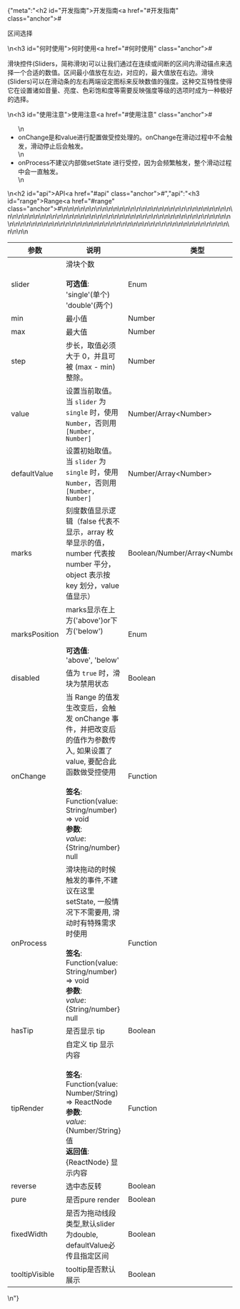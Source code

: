 {"meta":"<h2 id=\"&#x5F00;&#x53D1;&#x6307;&#x5357;\">&#x5F00;&#x53D1;&#x6307;&#x5357;<a href=\"#&#x5F00;&#x53D1;&#x6307;&#x5357;\" class=\"anchor\">#</a></h2><p>&#x533A;&#x95F4;&#x9009;&#x62E9;</p>\n<h3 id=\"&#x4F55;&#x65F6;&#x4F7F;&#x7528;\">&#x4F55;&#x65F6;&#x4F7F;&#x7528;<a href=\"#&#x4F55;&#x65F6;&#x4F7F;&#x7528;\" class=\"anchor\">#</a></h3><p>&#x6ED1;&#x5757;&#x63A7;&#x4EF6;(Sliders&#xFF0C;&#x7B80;&#x79F0;&#x6ED1;&#x5757;)&#x53EF;&#x4EE5;&#x8BA9;&#x6211;&#x4EEC;&#x901A;&#x8FC7;&#x5728;&#x8FDE;&#x7EED;&#x6216;&#x95F4;&#x65AD;&#x7684;&#x533A;&#x95F4;&#x5185;&#x6ED1;&#x52A8;&#x951A;&#x70B9;&#x6765;&#x9009;&#x62E9;&#x4E00;&#x4E2A;&#x5408;&#x9002;&#x7684;&#x6570;&#x503C;&#x3002;&#x533A;&#x95F4;&#x6700;&#x5C0F;&#x503C;&#x653E;&#x5728;&#x5DE6;&#x8FB9;&#xFF0C;&#x5BF9;&#x5E94;&#x7684;&#xFF0C;&#x6700;&#x5927;&#x503C;&#x653E;&#x5728;&#x53F3;&#x8FB9;&#x3002;&#x6ED1;&#x5757;(Sliders)&#x53EF;&#x4EE5;&#x5728;&#x6ED1;&#x52A8;&#x6761;&#x7684;&#x5DE6;&#x53F3;&#x4E24;&#x7AEF;&#x8BBE;&#x5B9A;&#x56FE;&#x6807;&#x6765;&#x53CD;&#x6620;&#x6570;&#x503C;&#x7684;&#x5F3A;&#x5EA6;&#x3002;&#x8FD9;&#x79CD;&#x4EA4;&#x4E92;&#x7279;&#x6027;&#x4F7F;&#x5F97;&#x5B83;&#x5728;&#x8BBE;&#x7F6E;&#x8BF8;&#x5982;&#x97F3;&#x91CF;&#x3001;&#x4EAE;&#x5EA6;&#x3001;&#x8272;&#x5F69;&#x9971;&#x548C;&#x5EA6;&#x7B49;&#x9700;&#x8981;&#x53CD;&#x6620;&#x5F3A;&#x5EA6;&#x7B49;&#x7EA7;&#x7684;&#x9009;&#x9879;&#x65F6;&#x6210;&#x4E3A;&#x4E00;&#x79CD;&#x6781;&#x597D;&#x7684;&#x9009;&#x62E9;&#x3002;</p>\n<h3 id=\"&#x4F7F;&#x7528;&#x6CE8;&#x610F;\">&#x4F7F;&#x7528;&#x6CE8;&#x610F;<a href=\"#&#x4F7F;&#x7528;&#x6CE8;&#x610F;\" class=\"anchor\">#</a></h3><ul>\n<li>onChange&#x662F;&#x548C;value&#x8FDB;&#x884C;&#x914D;&#x7F6E;&#x505A;&#x53D7;&#x63A7;&#x5904;&#x7406;&#x7684;&#x3002;onChange&#x5728;&#x6ED1;&#x52A8;&#x8FC7;&#x7A0B;&#x4E2D;&#x4E0D;&#x4F1A;&#x89E6;&#x53D1;&#xFF0C;&#x6ED1;&#x52A8;&#x505C;&#x6B62;&#x540E;&#x4F1A;&#x89E6;&#x53D1;&#x3002;</li>\n<li>onProcess&#x4E0D;&#x5EFA;&#x8BAE;&#x5185;&#x90E8;&#x505A;setState &#x8FDB;&#x884C;&#x53D7;&#x63A7;&#xFF0C;&#x56E0;&#x4E3A;&#x4F1A;&#x9891;&#x7E41;&#x89E6;&#x53D1;&#xFF0C;&#x6574;&#x4E2A;&#x6ED1;&#x52A8;&#x8FC7;&#x7A0B;&#x4E2D;&#x4F1A;&#x4E00;&#x76F4;&#x89E6;&#x53D1;&#x3002;</li>\n</ul>\n<h2 id=\"api\">API<a href=\"#api\" class=\"anchor\">#</a></h2>","api":"<h3 id=\"range\">Range<a href=\"#range\" class=\"anchor\">#</a></h3><table>\n<thead>\n<tr>\n<th>&#x53C2;&#x6570;</th>\n<th>&#x8BF4;&#x660E;</th>\n<th>&#x7C7B;&#x578B;</th>\n<th>&#x9ED8;&#x8BA4;&#x503C;</th>\n</tr>\n</thead>\n<tbody>\n<tr>\n<td>slider</td>\n<td>&#x6ED1;&#x5757;&#x4E2A;&#x6570;<br><br><strong>&#x53EF;&#x9009;&#x503C;</strong>:<br>&apos;single&apos;(&#x5355;&#x4E2A;)<br>&apos;double&apos;(&#x4E24;&#x4E2A;)</td>\n<td>Enum</td>\n<td>&apos;single&apos;</td>\n</tr>\n<tr>\n<td>min</td>\n<td>&#x6700;&#x5C0F;&#x503C;</td>\n<td>Number</td>\n<td>0</td>\n</tr>\n<tr>\n<td>max</td>\n<td>&#x6700;&#x5927;&#x503C;</td>\n<td>Number</td>\n<td>100</td>\n</tr>\n<tr>\n<td>step</td>\n<td>&#x6B65;&#x957F;&#xFF0C;&#x53D6;&#x503C;&#x5FC5;&#x987B;&#x5927;&#x4E8E; 0&#xFF0C;&#x5E76;&#x4E14;&#x53EF;&#x88AB; (max - min) &#x6574;&#x9664;&#x3002;</td>\n<td>Number</td>\n<td>1</td>\n</tr>\n<tr>\n<td>value</td>\n<td>&#x8BBE;&#x7F6E;&#x5F53;&#x524D;&#x53D6;&#x503C;&#x3002;&#x5F53; <code>slider</code> &#x4E3A; <code>single</code> &#x65F6;&#xFF0C;&#x4F7F;&#x7528; <code>Number</code>&#xFF0C;&#x5426;&#x5219;&#x7528; <code>[Number, Number]</code></td>\n<td>Number/Array&lt;Number&gt;</td>\n<td>-</td>\n</tr>\n<tr>\n<td>defaultValue</td>\n<td>&#x8BBE;&#x7F6E;&#x521D;&#x59CB;&#x53D6;&#x503C;&#x3002;&#x5F53; <code>slider</code> &#x4E3A; <code>single</code> &#x65F6;&#xFF0C;&#x4F7F;&#x7528; <code>Number</code>&#xFF0C;&#x5426;&#x5219;&#x7528; <code>[Number, Number]</code></td>\n<td>Number/Array&lt;Number&gt;</td>\n<td>-</td>\n</tr>\n<tr>\n<td>marks</td>\n<td>&#x523B;&#x5EA6;&#x6570;&#x503C;&#x663E;&#x793A;&#x903B;&#x8F91;&#xFF08;false &#x4EE3;&#x8868;&#x4E0D;&#x663E;&#x793A;&#xFF0C;array &#x679A;&#x4E3E;&#x663E;&#x793A;&#x7684;&#x503C;&#xFF0C;number &#x4EE3;&#x8868;&#x6309; number &#x5E73;&#x5206;&#xFF0C;object &#x8868;&#x793A;&#x6309; key &#x5212;&#x5206;&#xFF0C;value &#x503C;&#x663E;&#x793A;&#xFF09;</td>\n<td>Boolean/Number/Array&lt;Number&gt;/Object</td>\n<td>false</td>\n</tr>\n<tr>\n<td>marksPosition</td>\n<td>marks&#x663E;&#x793A;&#x5728;&#x4E0A;&#x65B9;(&apos;above&apos;)or&#x4E0B;&#x65B9;(&apos;below&apos;)<br><br><strong>&#x53EF;&#x9009;&#x503C;</strong>:<br>&apos;above&apos;, &apos;below&apos;</td>\n<td>Enum</td>\n<td>&apos;above&apos;</td>\n</tr>\n<tr>\n<td>disabled</td>\n<td>&#x503C;&#x4E3A; <code>true</code> &#x65F6;&#xFF0C;&#x6ED1;&#x5757;&#x4E3A;&#x7981;&#x7528;&#x72B6;&#x6001;</td>\n<td>Boolean</td>\n<td>false</td>\n</tr>\n<tr>\n<td>onChange</td>\n<td>&#x5F53; Range &#x7684;&#x503C;&#x53D1;&#x751F;&#x6539;&#x53D8;&#x540E;&#xFF0C;&#x4F1A;&#x89E6;&#x53D1; onChange &#x4E8B;&#x4EF6;&#xFF0C;&#x5E76;&#x628A;&#x6539;&#x53D8;&#x540E;&#x7684;&#x503C;&#x4F5C;&#x4E3A;&#x53C2;&#x6570;&#x4F20;&#x5165;, &#x5982;&#x679C;&#x8BBE;&#x7F6E;&#x4E86;value, &#x8981;&#x914D;&#x5408;&#x6B64;&#x51FD;&#x6570;&#x505A;&#x53D7;&#x63A7;&#x4F7F;&#x7528;<br><br><strong>&#x7B7E;&#x540D;</strong>:<br>Function(value: String/number) =&gt; void<br><strong>&#x53C2;&#x6570;</strong>:<br><em>value</em>: {String/number} null</td>\n<td>Function</td>\n<td>func.noop</td>\n</tr>\n<tr>\n<td>onProcess</td>\n<td>&#x6ED1;&#x5757;&#x62D6;&#x52A8;&#x7684;&#x65F6;&#x5019;&#x89E6;&#x53D1;&#x7684;&#x4E8B;&#x4EF6;,&#x4E0D;&#x5EFA;&#x8BAE;&#x5728;&#x8FD9;&#x91CC;setState, &#x4E00;&#x822C;&#x60C5;&#x51B5;&#x4E0B;&#x4E0D;&#x9700;&#x8981;&#x7528;, &#x6ED1;&#x52A8;&#x65F6;&#x6709;&#x7279;&#x6B8A;&#x9700;&#x6C42;&#x65F6;&#x4F7F;&#x7528;<br><br><strong>&#x7B7E;&#x540D;</strong>:<br>Function(value: String/number) =&gt; void<br><strong>&#x53C2;&#x6570;</strong>:<br><em>value</em>: {String/number} null</td>\n<td>Function</td>\n<td>func.noop</td>\n</tr>\n<tr>\n<td>hasTip</td>\n<td>&#x662F;&#x5426;&#x663E;&#x793A; tip</td>\n<td>Boolean</td>\n<td>true</td>\n</tr>\n<tr>\n<td>tipRender</td>\n<td>&#x81EA;&#x5B9A;&#x4E49; tip &#x663E;&#x793A;&#x5185;&#x5BB9;<br><br><strong>&#x7B7E;&#x540D;</strong>:<br>Function(value: Number/String) =&gt; ReactNode<br><strong>&#x53C2;&#x6570;</strong>:<br><em>value</em>: {Number/String} &#x503C;<br><strong>&#x8FD4;&#x56DE;&#x503C;</strong>:<br>{ReactNode} &#x663E;&#x793A;&#x5185;&#x5BB9;<br></td>\n<td>Function</td>\n<td>value =&gt; value</td>\n</tr>\n<tr>\n<td>reverse</td>\n<td>&#x9009;&#x4E2D;&#x6001;&#x53CD;&#x8F6C;</td>\n<td>Boolean</td>\n<td>false</td>\n</tr>\n<tr>\n<td>pure</td>\n<td>&#x662F;&#x5426;pure render</td>\n<td>Boolean</td>\n<td>false</td>\n</tr>\n<tr>\n<td>fixedWidth</td>\n<td>&#x662F;&#x5426;&#x4E3A;&#x62D6;&#x52A8;&#x7EBF;&#x6BB5;&#x7C7B;&#x578B;,&#x9ED8;&#x8BA4;slider&#x4E3A;double, defaultValue&#x5FC5;&#x4F20;&#x4E14;&#x6307;&#x5B9A;&#x533A;&#x95F4;</td>\n<td>Boolean</td>\n<td>false</td>\n</tr>\n<tr>\n<td>tooltipVisible</td>\n<td>tooltip&#x662F;&#x5426;&#x9ED8;&#x8BA4;&#x5C55;&#x793A;</td>\n<td>Boolean</td>\n<td>false</td>\n</tr>\n</tbody>\n</table>\n"}